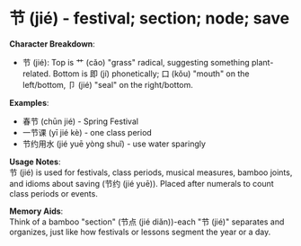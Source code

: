 # **节 (jié) - festival; section; node; save**

**Character Breakdown**:  
- 节 (jié): Top is 艹 (cǎo) "grass" radical, suggesting something plant-related. Bottom is 即 (jí) phonetically; 口 (kǒu) "mouth" on the left/bottom, 卩 (jié) "seal" on the right/bottom.

**Examples**:  
- 春节 (chūn jié) - Spring Festival  
- 一节课 (yī jié kè) - one class period  
- 节约用水 (jié yuē yòng shuǐ) - use water sparingly

**Usage Notes**:  
节 (jié) is used for festivals, class periods, musical measures, bamboo joints, and idioms about saving (节约 (jié yuē)). Placed after numerals to count class periods or events.

**Memory Aids**:  
Think of a bamboo "section" (节点 (jié diǎn))-each "节 (jié)" separates and organizes, just like how festivals or lessons segment the year or a day.
